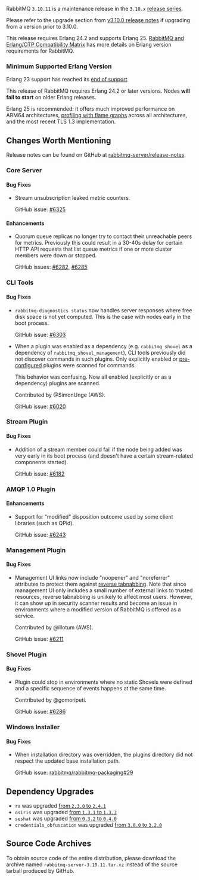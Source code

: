 RabbitMQ `3.10.11` is a maintenance release in the `3.10.x` [release series](https://www.rabbitmq.com/versions.html).

Please refer to the upgrade section from [v3.10.0 release notes](https://github.com/rabbitmq/rabbitmq-server/releases/tag/v3.10.0)
if upgrading from a version prior to 3.10.0.

This release requires Erlang 24.2 and supports Erlang 25.
[RabbitMQ and Erlang/OTP Compatibility Matrix](https://www.rabbitmq.com/which-erlang.html) has more details on
Erlang version requirements for RabbitMQ.


### Minimum Supported Erlang Version

Erlang 23 support has reached its [end of support](https://www.rabbitmq.com/which-erlang.html).

This release of RabbitMQ requires Erlang 24.2 or later versions. Nodes **will fail to start** on older Erlang releases.

Erlang 25 is recommended: it offers much improved performance on ARM64 architectures, [profiling with flame graphs](https://blog.rabbitmq.com/posts/2022/05/flame-graphs/)
across all architectures, and the most recent TLS 1.3 implementation.


## Changes Worth Mentioning

Release notes can be found on GitHub at [rabbitmq-server/release-notes](https://github.com/rabbitmq/rabbitmq-server/tree/v3.10.x/release-notes).

### Core Server

#### Bug Fixes

 * Stream unsubscription leaked metric counters.

   GitHub issue: [#6325](https://github.com/rabbitmq/rabbitmq-server/pull/6325)

#### Enhancements

 * Quorum queue replicas no longer try to contact their unreachable peers for metrics.
   Previously this could result in a 30-40s delay for certain HTTP API requests that list queue metrics
   if one or more cluster members were down or stopped.

   GitHub issues: [#6282](https://github.com/rabbitmq/rabbitmq-server/pull/6282), [#6285](https://github.com/rabbitmq/rabbitmq-server/pull/6285)


### CLI Tools

#### Bug Fixes

  * `rabbitmq-diagnostics status` now handles server responses where free disk space
    is not yet computed. This is the case with nodes early in the boot process.

    GitHub issue: [#6303](https://github.com/rabbitmq/rabbitmq-server/pull/6303)

  * When a plugin was enabled as a dependency (e.g. `rabbitmq_shovel` as a dependency of `rabbitmq_shovel_management`),
    CLI tools previously did not discover commands in such plugins. Only explicitly enabled or [pre-configured]()
    plugins were scanned for commands.

    This behavior was confusing. Now all enabled (explicitly or as a dependency) plugins are scanned.

    Contributed by @SimonUnge (AWS).

    GitHub issue: [#6020](https://github.com/rabbitmq/rabbitmq-server/issues/6020)


### Stream Plugin

#### Bug Fixes

  * Addition of a stream member could fail if the node being added was very early in its boot process
    (and doesn't have a certain stream-related components started).

    GitHub issue: [#6182](https://github.com/rabbitmq/rabbitmq-server/pull/6182)


### AMQP 1.0 Plugin

#### Enhancements

  * Support for "modified" disposition outcome used by some client libraries (such as QPid).

    GitHub issue: [#6243](https://github.com/rabbitmq/rabbitmq-server/pull/6243)


### Management Plugin

#### Bug Fixes

  * Management UI links now include "noopener" and "noreferrer" attributes to protect
    them against [reverse tabnabbing](https://owasp.org/www-community/attacks/Reverse_Tabnabbing).
    Note that since management UI only includes a small number of external links to trusted resources,
    reverse tabnabbing is unlikely to affect most users. However, it can show up in security scanner results
    and become an issue in environments where a modified version of RabbitMQ is offered as a service.

    Contributed by @illotum (AWS).

    GitHub issue: [#6211](https://github.com/rabbitmq/rabbitmq-server/pull/6211)

### Shovel Plugin

#### Bug Fixes

  * Plugin could stop in environments where no static Shovels were defined and a specific
    sequence of events happens at the same time.

    Contributed by @gomoripeti.

    GitHub issue: [#6286](https://github.com/rabbitmq/rabbitmq-server/pull/6286)

### Windows Installer

#### Bug Fixes

 * When installation directory was overridden, the plugins directory did not respect the
   updated base installation path.

   GitHub issue: [rabbitmq/rabbitmq-packaging#29](https://github.com/rabbitmq/rabbitmq-packaging/pull/29)

## Dependency Upgrades

 * `ra` was upgraded [from `2.3.0` to `2.4.1`](https://github.com/rabbitmq/ra/releases)
 * `osiris` was upgraded [from `1.3.1` to `1.3.3`](https://github.com/rabbitmq/osiris/tags)
 * `seshat` was upgraded [from `0.3.2` to `0.4.0`](https://github.com/rabbitmq/seshat/tags)
 * `credentials_obfuscation` was upgraded [from `3.0.0` to `3.2.0`](https://github.com/rabbitmq/credentials-obfuscation/releases)


## Source Code Archives

To obtain source code of the entire distribution, please download the archive named `rabbitmq-server-3.10.11.tar.xz`
instead of the source tarball produced by GitHub.
